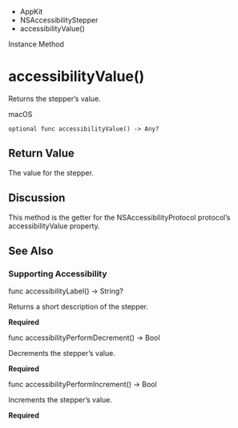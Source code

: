 

- AppKit
- NSAccessibilityStepper
-  accessibilityValue() 

Instance Method

# accessibilityValue()

Returns the stepper’s value.

macOS

``` source
optional func accessibilityValue() -> Any?
```

## Return Value

The value for the stepper.

## Discussion

This method is the getter for the NSAccessibilityProtocol protocol’s accessibilityValue property.

## See Also

### Supporting Accessibility

func accessibilityLabel() -> String?

Returns a short description of the stepper.

**Required**

func accessibilityPerformDecrement() -> Bool

Decrements the stepper’s value.

**Required**

func accessibilityPerformIncrement() -> Bool

Increments the stepper’s value.

**Required**

